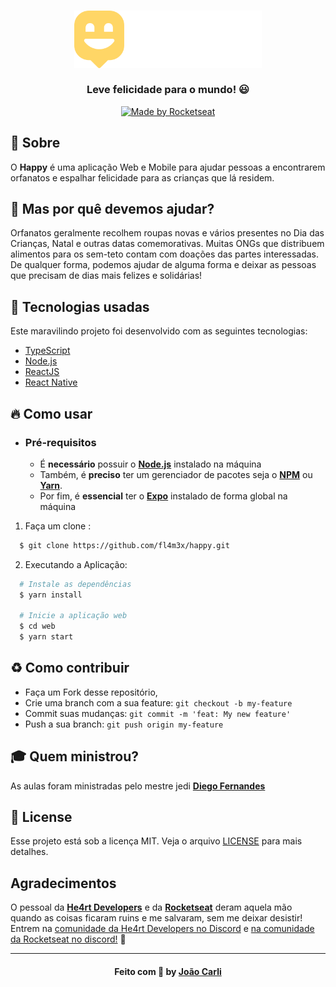 <h3 align="center">
    <img alt="Logo" title="logo" width="300px" src="./img/logo.svg">
    <br><br>
    <b>Leve felicidade para o mundo! 😃</b> 
</h3>

<p align="center">
  <a href="https://rocketseat.com.br">
    <img alt="Made by Rocketseat" src="https://img.shields.io/badge/Made%20by-Rocketseat-29B6D1">
  </a>
</p>

## :bookmark: Sobre

O <strong>Happy</strong> é uma aplicação Web e Mobile para ajudar pessoas a encontrarem orfanatos e espalhar felicidade para as crianças que lá residem.

## 🤔 Mas por quê devemos ajudar?

Orfanatos geralmente recolhem roupas novas e vários presentes no Dia das Crianças, Natal e outras datas comemorativas. Muitas ONGs que distribuem alimentos para os sem-teto contam com doações das partes interessadas. De qualquer forma, podemos ajudar de alguma forma e deixar as pessoas que precisam de dias mais felizes e solidárias!

## 🚀 Tecnologias usadas

Este maravilindo projeto foi desenvolvido com as seguintes tecnologias:

- [TypeScript](https://www.typescriptlang.org/)
- [Node.js](https://nodejs.org/en/)
- [ReactJS](https://reactjs.org/)
- [React Native](https://reactnative.dev/)

<a id="como-usar"></a>

## :fire: Como usar

- ### **Pré-requisitos**

  - É **necessário** possuir o **[Node.js](https://nodejs.org/en/)** instalado na máquina
  - Também, é **preciso** ter um gerenciador de pacotes seja o **[NPM](https://www.npmjs.com/)** ou **[Yarn](https://yarnpkg.com/)**.
  - Por fim, é **essencial** ter o **[Expo](https://expo.io/)** instalado de forma global na máquina

1. Faça um clone :

```sh
  $ git clone https://github.com/fl4m3x/happy.git
```

2. Executando a Aplicação:

```sh
  # Instale as dependências
  $ yarn install

  # Inicie a aplicação web
  $ cd web
  $ yarn start

```

<a id="como-contribuir"></a>

## :recycle: Como contribuir

- Faça um Fork desse repositório,
- Crie uma branch com a sua feature: `git checkout -b my-feature`
- Commit suas mudanças: `git commit -m 'feat: My new feature'`
- Push a sua branch: `git push origin my-feature`

## :mortar_board: Quem ministrou?

As aulas foram ministradas pelo mestre jedi **[Diego Fernandes](https://github.com/diego3g)**

## :memo: License

Esse projeto está sob a licença MIT. Veja o arquivo [LICENSE](LICENSE.md) para mais detalhes.

## Agradecimentos

O pessoal da **[He4rt Developers](https://github.com/he4rt)** e da **[Rocketseat](https://github.com/Rocketseat)** deram aquela mão quando as coisas ficaram ruins e me salvaram, sem me deixar desistir!
Entrem na [comunidade da He4rt Developers no Discord](https://discord.gg/8mA4CM2) e [na comunidade da Rocketseat no discord!](https://discordapp.com/invite/gCRAFhc) :rocket:


---

<h4 align="center">
    Feito com 💙 by <a href="https://www.linkedin.com/in/jo%C3%A3o-paulo-nunes-de-carli-8bb05a123//" target="_blank">João Carli</a>
</h4>
